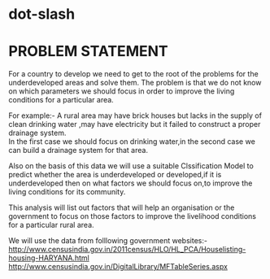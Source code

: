 # dot-slash
# PROBLEM STATEMENT

For a country to develop we need to get to the root of the problems for the underdeveloped areas and solve them. The problem is that we do not know on which parameters we should focus in order to improve the living conditions for a particular area.

For example:-
A rural area may have brick houses but lacks in the supply of clean drinking water ,may have electricity but it failed to construct a proper drainage system.  
In the first case we should focus on drinking water,in the second case we can build a drainage system for that area. 

Also on the basis of this data we will use a suitable Clssification Model to predict whether the area is underdeveloped or developed,if it is underdeveloped then on what factors we should focus on,to improve the living conditions for its community. 

This analysis will list out factors that will help an organisation or the government to focus on those factors to improve the livelihood conditions for a particular rural area.

We will use the data from folllowing government websites:-
http://www.censusindia.gov.in/2011census/HLO/HL_PCA/Houselisting-housing-HARYANA.html
http://www.censusindia.gov.in/DigitalLibrary/MFTableSeries.aspx

